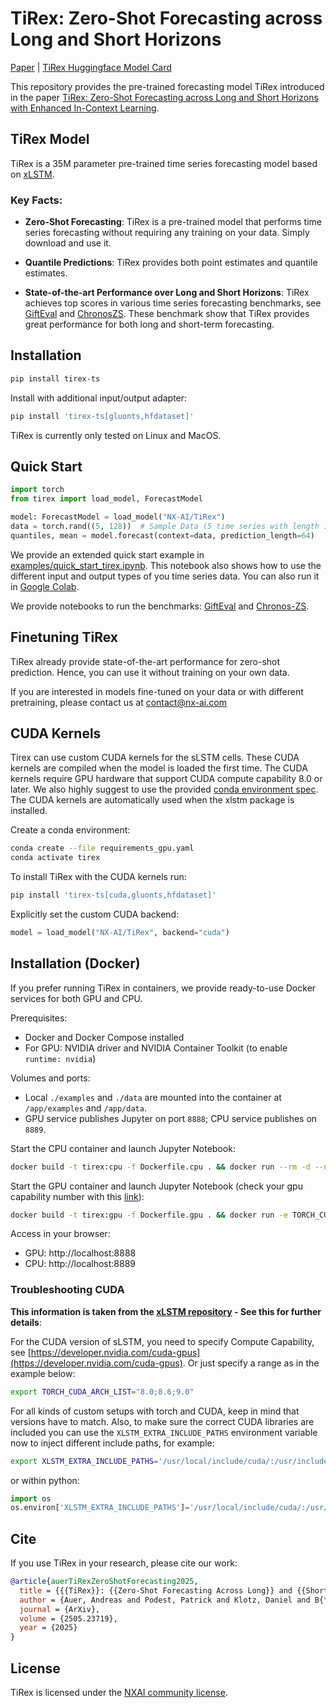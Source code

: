 # TiRex: Zero-Shot Forecasting across Long and Short Horizons

[Paper](https://arxiv.org/abs/2505.23719) | [TiRex Huggingface Model Card](https://huggingface.co/NX-AI/TiRex)


This repository provides the pre-trained forecasting model TiRex introduced in the paper
[TiRex: Zero-Shot Forecasting across Long and Short Horizons with Enhanced In-Context Learning](https://arxiv.org/abs/2505.23719).


## TiRex Model

TiRex is a 35M parameter pre-trained time series forecasting model based on [xLSTM](https://github.com/NX-AI/xlstm).

### Key Facts:

- **Zero-Shot Forecasting**:
  TiRex is a pre-trained model that performs time series forecasting without requiring any training on your data. Simply download and use it.

- **Quantile Predictions**:
  TiRex provides both point estimates and quantile estimates.

- **State-of-the-art Performance over Long and Short Horizons**:
  TiRex achieves top scores in various time series forecasting benchmarks, see [GiftEval](https://huggingface.co/spaces/Salesforce/GIFT-Eval) and [ChronosZS](https://huggingface.co/spaces/autogluon/fev-leaderboard).
  These benchmark show that TiRex provides great performance for both long and short-term forecasting.

## Installation

```sh
pip install tirex-ts
```

Install with additional input/output adapter:
```sh
pip install 'tirex-ts[gluonts,hfdataset]'
```

TiRex is currently only tested on Linux and MacOS.

## Quick Start

```python
import torch
from tirex import load_model, ForecastModel

model: ForecastModel = load_model("NX-AI/TiRex")
data = torch.rand((5, 128))  # Sample Data (5 time series with length 128)
quantiles, mean = model.forecast(context=data, prediction_length=64)
```

We provide an extended quick start example in [examples/quick_start_tirex.ipynb](./examples/quick_start_tirex.ipynb).
This notebook also shows how to use the different input and output types of you time series data.
You can also run it in [Google Colab](https://colab.research.google.com/github/NX-AI/tirex/blob/main/examples/quick_start_tirex.ipynb).

We provide notebooks to run the benchmarks: [GiftEval](./examples/gifteval/gifteval.ipynb) and [Chronos-ZS](./examples/chronos_zs/chronos_zs.ipynb).

## Finetuning TiRex
TiRex already provide state-of-the-art performance for zero-shot prediction. Hence, you can use it without training on your own data.

If you are interested in models fine-tuned on your data or with different pretraining, please contact us at [contact@nx-ai.com](mailto:contact@nx-ai.com)


## CUDA Kernels

Tirex can use custom CUDA kernels for the sLSTM cells.
These CUDA kernels are compiled when the model is loaded the first time.
The CUDA kernels require GPU hardware that support CUDA compute capability 8.0 or later.
We also highly suggest to use the provided [conda environment spec](./requirements_py26.yaml).
The CUDA kernels are automatically used when the xlstm package is installed.

Create a conda environment:
```sh
conda create --file requirements_gpu.yaml
conda activate tirex
```

To install TiRex with the CUDA kernels run:
```sh
pip install 'tirex-ts[cuda,gluonts,hfdataset]'
```

Explicitly set the custom CUDA backend:
```python
model = load_model("NX-AI/TiRex", backend="cuda")
```

## Installation (Docker)
If you prefer running TiRex in containers, we provide ready-to-use Docker services for both GPU and CPU.

Prerequisites:
- Docker and Docker Compose installed
- For GPU: NVIDIA driver and NVIDIA Container Toolkit (to enable `runtime: nvidia`)

Volumes and ports:
- Local `./examples` and `./data` are mounted into the container at `/app/examples` and `/app/data`.
- GPU service publishes Jupyter on port `8888`; CPU service publishes on `8889`.

Start the CPU container and launch Jupyter Notebook:
```bash
docker build -t tirex:cpu -f Dockerfile.cpu . && docker run --rm -d --name tirex-cpu -p 8889:8888 -v "$(pwd)/examples":/app/examples -v "$(pwd)/data":/app/data tirex:cpu bash -lc "jupyter lab --ip=0.0.0.0 --port=8888 --no-browser --allow-root --NotebookApp.token=''"
```

Start the GPU container and launch Jupyter Notebook (check your gpu capability number with this [link](https://developer.nvidia.com/cuda-gpus)):
```bash
docker build -t tirex:gpu -f Dockerfile.gpu . && docker run -e TORCH_CUDA_ARCH_LIST="9.0" --gpus all --rm -d --name tirex-gpu -p 8888:8888 -v "$(pwd)/examples":/app/examples -v "$(pwd)/data":/app/data tirex:gpu bash -lc "jupyter lab --ip=0.0.0.0 --port=8888 --no-browser --allow-root --NotebookApp.token=''"
```

Access in your browser:
- GPU: http://localhost:8888
- CPU: http://localhost:8889


### Troubleshooting CUDA

**This information is taken from the
[xLSTM repository](https://github.com/NX-AI/xlstm) - See this for further details**:

For the CUDA version of sLSTM, you need to specify Compute Capability, see [https://developer.nvidia.com/cuda-gpus](https://developer.nvidia.com/cuda-gpus). Or just specify a range as in the example below:
```bash
export TORCH_CUDA_ARCH_LIST="8.0;8.6;9.0"
```

For all kinds of custom setups with torch and CUDA, keep in mind that versions have to match. Also, to make sure the correct CUDA libraries are included you can use the `XLSTM_EXTRA_INCLUDE_PATHS` environment variable now to inject different include paths, for example:

```bash
export XLSTM_EXTRA_INCLUDE_PATHS='/usr/local/include/cuda/:/usr/include/cuda/'
```

or within python:

```python
import os
os.environ['XLSTM_EXTRA_INCLUDE_PATHS']='/usr/local/include/cuda/:/usr/include/cuda/'
```


## Cite

If you use TiRex in your research, please cite our work:

```bibtex
@article{auerTiRexZeroShotForecasting2025,
  title = {{{TiRex}}: {{Zero-Shot Forecasting Across Long}} and {{Short Horizons}} with {{Enhanced In-Context Learning}}},
  author = {Auer, Andreas and Podest, Patrick and Klotz, Daniel and B{\"o}ck, Sebastian and Klambauer, G{\"u}nter and Hochreiter, Sepp},
  journal = {ArXiv},
  volume = {2505.23719},
  year = {2025}
}
```


## License

TiRex is licensed under the [NXAI community license](./LICENSE).
